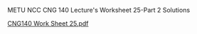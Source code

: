 METU NCC CNG 140 Lecture's Worksheet 25-Part 2 Solutions

[CNG140 Work Sheet 25.pdf](https://github.com/user-attachments/files/19602153/CNG140.Work.Sheet.25.pdf)
